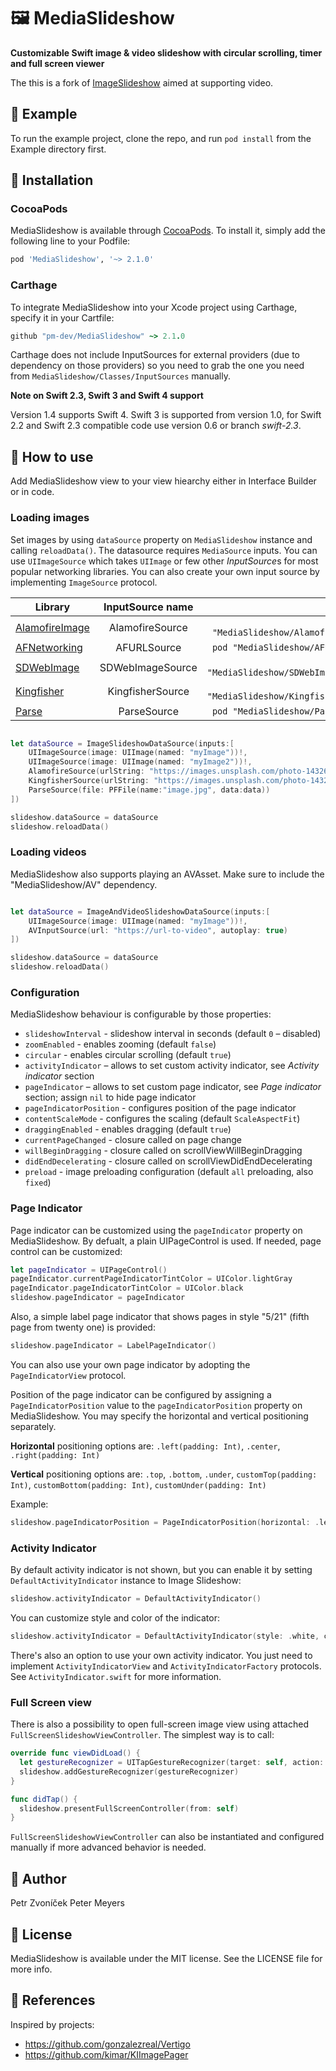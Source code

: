 # 🖼 MediaSlideshow
**Customizable Swift image & video slideshow with circular scrolling, timer and full screen viewer**

The this is a fork of [ImageSlideshow](https://github.com/zvonicek/ImageSlideshow) aimed at supporting video.

## 📱 Example

To run the example project, clone the repo, and run `pod install` from the Example directory first.

## 🔧 Installation

### CocoaPods
MediaSlideshow is available through [CocoaPods](http://cocoapods.org). To install
it, simply add the following line to your Podfile:

```ruby
pod 'MediaSlideshow', '~> 2.1.0'
```

### Carthage
To integrate MediaSlideshow into your Xcode project using Carthage, specify it in your Cartfile:

```ruby
github "pm-dev/MediaSlideshow" ~> 2.1.0
```

Carthage does not include InputSources for external providers (due to dependency on those providers) so you need to grab the one you need from `MediaSlideshow/Classes/InputSources` manually.


**Note on Swift 2.3, Swift 3 and Swift 4 support**

Version 1.4 supports Swift 4. Swift 3 is supported from version 1.0, for Swift 2.2 and Swift 2.3 compatible code use version 0.6 or branch *swift-2.3*.


## 🔨 How to use

Add MediaSlideshow view to your view hiearchy either in Interface Builder or in code.

### Loading images

Set images by using ```dataSource``` property on ```MediaSlideshow``` instance and calling `reloadData()`. The datasource requires
`MediaSource` inputs. You can use ```UIImageSource``` which takes ```UIImage``` or few other *InputSource*s for most popular networking libraries. You can also create your own input source by implementing ```ImageSource``` protocol.

| Library                                                       | InputSource name | Pod                               |
| ------------------------------------------------------------- |:----------------:| ---------------------------------:|
| [AlamofireImage](https://github.com/Alamofire/AlamofireImage) | AlamofireSource  | `pod "MediaSlideshow/Alamofire"`  |
| [AFNetworking](https://github.com/AFNetworking/AFNetworking)  | AFURLSource      | `pod "MediaSlideshow/AFURL"`      |
| [SDWebImage](https://github.com/rs/SDWebImage)                | SDWebImageSource | `pod "MediaSlideshow/SDWebImage"` |
| [Kingfisher](https://github.com/onevcat/Kingfisher)           | KingfisherSource | `pod "MediaSlideshow/Kingfisher"` |
| [Parse](https://github.com/ParsePlatform/Parse-SDK-iOS-OSX)   | ParseSource      | `pod "MediaSlideshow/Parse"`      |


```swift

let dataSource = ImageSlideshowDataSource(inputs:[
    UIImageSource(image: UIImage(named: "myImage"))!,
    UIImageSource(image: UIImage(named: "myImage2"))!,
    AlamofireSource(urlString: "https://images.unsplash.com/photo-1432679963831-2dab49187847?w=1080"),
    KingfisherSource(urlString: "https://images.unsplash.com/photo-1432679963831-2dab49187847?w=1080"),
    ParseSource(file: PFFile(name:"image.jpg", data:data))
])

slideshow.dataSource = dataSource
slideshow.reloadData()

```

### Loading videos

MediaSlideshow also supports playing an AVAsset. Make sure to include the "MediaSlideshow/AV" dependency.

```swift

let dataSource = ImageAndVideoSlideshowDataSource(inputs:[
    UIImageSource(image: UIImage(named: "myImage"))!,
    AVInputSource(url: "https://url-to-video", autoplay: true)
])

slideshow.dataSource = dataSource
slideshow.reloadData()
```


### Configuration

MediaSlideshow behaviour is configurable by those properties:

- ```slideshowInterval``` - slideshow interval in seconds (default `0` – disabled)
- ```zoomEnabled``` - enables zooming (default `false`)
- ```circular``` - enables circular scrolling (default `true`)
- ```activityIndicator``` – allows to set custom activity indicator, see *Activity indicator* section
- ```pageIndicator``` – allows to set custom page indicator, see *Page indicator* section; assign `nil` to hide page indicator
- ```pageIndicatorPosition``` - configures position of the page indicator
- ```contentScaleMode``` - configures the scaling (default `ScaleAspectFit`)
- ```draggingEnabled``` - enables dragging (default `true`)
- ```currentPageChanged``` - closure called on page change
- ```willBeginDragging``` - closure called on scrollViewWillBeginDragging
- ```didEndDecelerating``` - closure called on scrollViewDidEndDecelerating
- ```preload``` - image preloading configuration (default `all` preloading, also `fixed`)

### Page Indicator

Page indicator can be customized using the `pageIndicator` property on MediaSlideshow. By defualt, a plain UIPageControl is used. If needed, page control can be customized:

```swift
let pageIndicator = UIPageControl()
pageIndicator.currentPageIndicatorTintColor = UIColor.lightGray
pageIndicator.pageIndicatorTintColor = UIColor.black
slideshow.pageIndicator = pageIndicator
```

Also, a simple label page indicator that shows pages in style "5/21" (fifth page from twenty one) is provided:

```swift
slideshow.pageIndicator = LabelPageIndicator()
```

You can also use your own page indicator by adopting the `PageIndicatorView` protocol.

Position of the page indicator can be configured by assigning a `PageIndicatorPosition` value to the `pageIndicatorPosition` property on MediaSlideshow. You may specify the horizontal and vertical positioning separately.

**Horizontal** positioning options are: `.left(padding: Int)`, `.center`, `.right(padding: Int)`

**Vertical** positioning options are: `.top`, `.bottom`, `.under`, `customTop(padding: Int)`, `customBottom(padding: Int)`, `customUnder(padding: Int)`

Example:
```swift
slideshow.pageIndicatorPosition = PageIndicatorPosition(horizontal: .left(padding: 20), vertical: .bottom)
```


### Activity Indicator

By default activity indicator is not shown, but you can enable it by setting `DefaultActivityIndicator` instance to Image Slideshow:

```swift
slideshow.activityIndicator = DefaultActivityIndicator()
```

You can customize style and color of the indicator:

```swift
slideshow.activityIndicator = DefaultActivityIndicator(style: .white, color: nil)
```

There's also an option to use your own activity indicator. You just need to implement `ActivityIndicatorView` and `ActivityIndicatorFactory` protocols. See `ActivityIndicator.swift` for more information.

### Full Screen view

There is also a possibility to open full-screen image view using attached `FullScreenSlideshowViewController`. The simplest way is to call:

```swift
override func viewDidLoad() {
  let gestureRecognizer = UITapGestureRecognizer(target: self, action: #selector(ViewController.didTap))
  slideshow.addGestureRecognizer(gestureRecognizer)
}

func didTap() {
  slideshow.presentFullScreenController(from: self)
}
```

`FullScreenSlideshowViewController` can also be instantiated and configured manually if more advanced behavior is needed.

## 👤 Author

Petr Zvoníček
Peter Meyers

## 📄 License

MediaSlideshow is available under the MIT license. See the LICENSE file for more info.

## 👀 References

Inspired by projects:
- https://github.com/gonzalezreal/Vertigo
- https://github.com/kimar/KIImagePager
